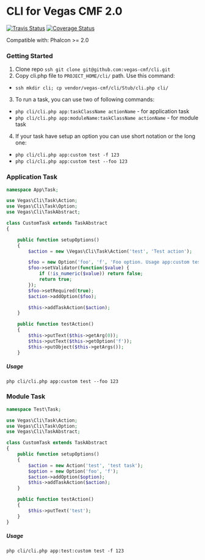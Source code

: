CLI for Vegas CMF 2.0
===========================

[![Travis Status](https://travis-ci.org/maniolek/cli.svg)](https://travis-ci.org/maniolek/cli)
[![Coverage Status](https://coveralls.io/repos/github/maniolek/cli/badge.svg?branch=master)](https://coveralls.io/github/maniolek/cli?branch=master)

Compatible with: Phalcon >= 2.0

### Getting Started

1. Clone repo
 ```ssh git clone git@github.com:vegas-cmf/cli.git```
2. Copy cli.php file to `PROJECT_HOME/cli/` path. Use this command:   
 - ```ssh mkdir cli; cp vendor/vegas-cmf/cli/Stub/cli.php cli/```
3. To run a task, you can use two of following commands:   
 - ```php cli/cli.php app:taskClassName actionName``` - for application task    
 - ```php cli/cli.php app:moduleName:taskClassName actionName``` - for module task   
4. If your task have setup an option you can use short notation or the long one:   
 - ```php cli/cli.php app:custom test -f 123```   
 - ```php cli/cli.php app:custom test --foo 123```
   
   
### Application Task

```php
namespace App\Task;

use Vegas\Cli\Task\Action;
use Vegas\Cli\Task\Option;
use Vegas\Cli\TaskAbstract;

class CustomTask extends TaskAbstract
{

    public function setupOptions()
    {
        $action = new \Vegas\Cli\Task\Action('test', 'Test action');

        $foo = new Option('foo', 'f', 'Foo option. Usage app:custom test -f numberOfSth');
        $foo->setValidator(function($value) {
            if (!is_numeric($value)) return false;
            return true;
        });
        $foo->setRequired(true);
        $action->addOption($foo);

        $this->addTaskAction($action);
    }

    public function testAction()
    {
        $this->putText($this->getArg(0));
        $this->putText($this->getOption('f'));
        $this->putObject($this->getArgs());
    }

```

##### Usage
``` php cli/cli.php app:custom test --foo 123 ```
   
   
### Module Task

```php
namespace Test\Task;

use Vegas\Cli\Task\Action;
use Vegas\Cli\Task\Option;
use Vegas\Cli\TaskAbstract;

class CustomTask extends TaskAbstract
{
    public function setupOptions()
    {
        $action = new Action('test', 'test task');
        $option = new Option('foo', 'f');
        $action->addOption($option);
        $this->addTaskAction($action);
    }

    public function testAction()
    {
        $this->putText('test');
    }
}
```

##### Usage
``` php cli/cli.php app:test:custom test -f 123 ```

